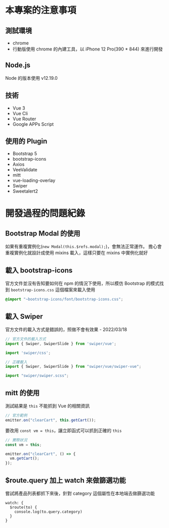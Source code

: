 # 本專案的注意事項

## 測試環境

- chrome
- 行動版使用 chrome 的內建工具，以 iPhone 12 Pro(390 * 844) 來進行開發

## Node.js

Node 的版本使用 v12.19.0

## 技術

- Vue 3
- Vue Cli
- Vue Router
- Google APPs Script

## 使用的 Plugin

- Bootstrap 5
- bootstrap-icons
- Axios
- VeeValidate
- mitt
- vue-loading-overlay
- Swiper
- Sweetalert2

# 開發過程的問題紀錄

## Bootstrap Modal 的使用

如果有重複實例化(`new Modal(this.$refs.modal);`)，會無法正常運作。
擔心會重複實例化就設計成使用 mixins 載入，這樣只要在 mixins 中實例化就好

## 載入 bootstrap-icons

官方文件並沒有告知要如何在 npm 的情況下使用，所以模仿 Bootstrap 的模式找到 `bootstrap-icons.css` 這個檔案來載入使用

```scss
@import "~bootstrap-icons/font/bootstrap-icons.css";
```

## 載入 Swiper

官方文件的載入方式是錯誤的，照做不會有效果 - 2022/03/18

```js
// 官方文件的載入方式
import { Swiper, SwiperSlide } from 'swiper/vue';

import 'swiper/css';
```

```js
// 正確載入
import { Swiper, SwiperSlide } from "swiper/vue/swiper-vue";

import "swiper/swiper.scss";
```

## mitt 的使用

測試結果是 `this` 不能抓到 Vue 的相關資訊

```js
// 官方範例
emitter.on("clearCart", this.getCart());
```

要改用 `const vm = this`，讓立即函式可以抓到正確的 `this`

```js
// 實際狀況
const vm = this;

emitter.on("clearCart", () => {
  vm.getCart();
});
```

## $route.query 加上 watch 來做篩選功能

嘗試將產品列表都抓下來後，針對 category 這個屬性在本地端去做篩選功能

```vue
watch: {
  $route(to) {
    console.log(to.query.category)
  }
}
```
